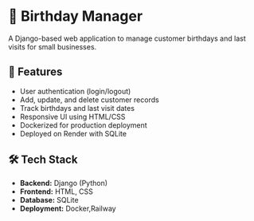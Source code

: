 # 🎂 Birthday Manager

A Django-based web application to manage customer birthdays and last visits for small businesses.

## 🚀 Features

- User authentication (login/logout)
- Add, update, and delete customer records
- Track birthdays and last visit dates
- Responsive UI using HTML/CSS
- Dockerized for production deployment
- Deployed on Render with SQLite

## 🛠️ Tech Stack

- **Backend:** Django (Python)
- **Frontend:** HTML, CSS
- **Database:** SQLite
- **Deployment:** Docker,Railway
